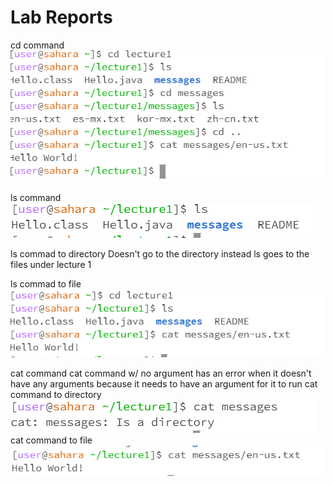 Lab Reports
===========
cd command
![Image](cd_examples.PNG)

ls command
![Image](ls_lab1.PNG)

ls commad to directory
Doesn't go to the directory instead ls goes to the files under lecture 1

ls commad to file
![Image](ls2_lab1.PNG)

cat command
cat command w/ no argument
has an error when it doesn't have any arguments because it needs to have an argument for it to run
cat command to directory 
![Image](cat_directory_lab1.PNG)
cat command to file
![Image](cat_lab1.PNG)

